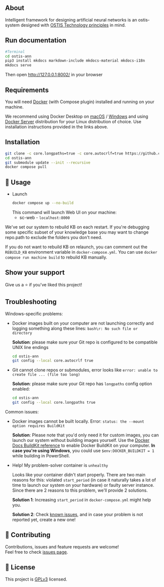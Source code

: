 ## About
Intelligent framework for designing artificial neural networks is an ostis-system designed with [OSTIS Technology principles](https://github.com/ostis-ai) in mind.

## Run documentation

```sh
#Terminal
cd ostis-ann
pip3 install mkdocs markdown-include mkdocs-material mkdocs-i18n
mkdocs serve
```

Then open http://127.0.0.1:8002/ in your browser


## Requirements
You will need [Docker](https://docs.docker.com/) (with Compose plugin) installed and running on your machine. 

We recommend using Docker Desktop on [macOS](https://docs.docker.com/desktop/install/mac-install/) / [Windows](https://docs.docker.com/desktop/install/windows-install/) and using [Docker Server](https://docs.docker.com/engine/install/#server) distribution for your Linux distribution of choice. Use installation instructions provided in the links above.
## Installation

```sh
git clone -c core.longpaths=true -c core.autocrlf=true https://github.com/ostis-apps/ostis-ann
cd ostis-ann
git submodule update --init --recursive
docker compose pull
```

## 🚀 Usage
- Launch
  ```sh
  docker compose up --no-build
  ```
    This command will launch Web UI on your machine: 
  - sc-web - `localhost:8000`
  
We've set our system to rebuild KB on each restart. If you're debugging some specific subset of your knowledge base you may want to change repo.path to exclude the folders you don't need. 

If you do not want to rebuild KB on relaunch, you can comment out the `REBUILD_KB` environment variable in `docker-compose.yml`.
You can use `docker compose run machine build` to rebuild KB manually.

## Show your support

Give us a ⭐️ if you've liked this project!

## Troubleshooting
Windows-specific problems:
- Docker images built on your computer are not launching correctly and logging something along these lines: `bash\r: No such file or directory`
  
  **Solution**: please make sure your Git repo is configured to be compatible UNIX line endings
  ```sh
  cd ostis-ann
  git config --local core.autocrlf true
  ```
- Git cannot clone repos or submodules, error looks like `error: unable to create file ... (file too long)`

  **Solution**: please make sure your Git repo has `longpaths` config option enabled:
  ```sh
  cd ostis-ann
  git config --local core.longpaths true
  ```
Common issues:
- Docker images cannot be built locally. Error: `status: the --mount option requires BuildKit` 
  
  **Solution**: Please note that you'd only need it for custom images, you can launch our system without building images yourself. Use the [Docker Docs BuildKit reference](https://docs.docker.com/go/buildkit) to enable Docker BuildKit on your computer. **In case you're using Windows**, you could use `$env:DOCKER_BUILDKIT = 1` while building in PowerShell.

- Help! My problem-solver container is `unhealthy`
  
  Looks like your container didn't start properly. There are two main reasons for this: violated `start_period` (in case it naturally takes a lot of time to launch our system on your hardware) or faulty server instance. Since there are 2 reasons to this problem, we'll provide 2 solutions. 
  
  **Solution 1**: Increasing `start_period` in `docker-compose.yml` might help you.

  **Solution 2**: Check [known issues](https://github.com/ostis-apps/ostis-ann/issues), and in case your problem is not reported yet, create a new one! 


## 🤝 Contributing

Contributions, issues and feature requests are welcome!<br />Feel free to check [issues page](https://github.com/ostis-apps/ostis-ann/issues). 

## 📝 License

This project is [GPLv3](https://www.gnu.org/licenses/gpl-3.0.html) licensed.
